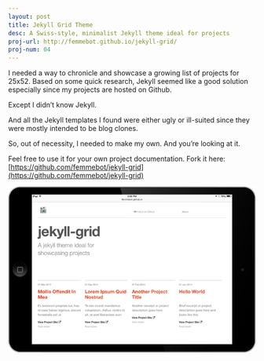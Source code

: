 ```yaml
---
layout: post
title: Jekyll Grid Theme
desc: A Swiss-style, minimalist Jekyll theme ideal for projects
proj-url: http://femmebot.github.io/jekyll-grid/
proj-num: 04
---
```


I needed a way to chronicle and showcase a growing list of projects for 25x52. Based on some quick research, Jekyll seemed like a good solution especially since my projects are hosted on Github.

Except I didn&rsquo;t know Jekyll.

And all the Jekyll templates I found were either ugly or ill-suited since they were mostly intended to be blog clones.

So, out of necessity, I needed to make my own. And you&rsquo;re looking at it.

Feel free to use it for your own project documentation. Fork it here: [https://github.com/femmebot/jekyll-grid](https://github.com/femmebot/jekyll-grid)

[![{{ page.title }}](../images/04-h.png)]( {{page.proj-url}})
